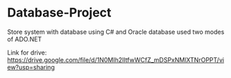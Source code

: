 # Database-Project
Store system with database using C# and Oracle database 
used two modes of ADO.NET

Link for drive: https://drive.google.com/file/d/1N0MIh2lItfwWCfZ_mDSPxNMlXTNrOPPT/view?usp=sharing

